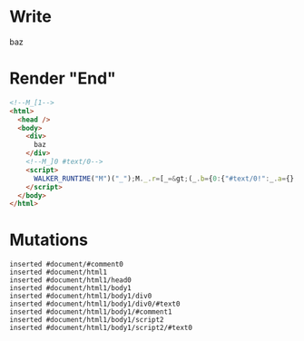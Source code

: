 # Write
  <!--M_[1--><div>baz</div><!--M_]0 #text/0--><script>WALKER_RUNTIME("M")("_");M._.r=[_=>(_.b={0:{"#text/0!":_.a={},"#text/0(":_._["__tests__/components/baz.marko"]},1:_.a}),0]</script>


# Render "End"
```html
<!--M_[1-->
<html>
  <head />
  <body>
    <div>
      baz
    </div>
    <!--M_]0 #text/0-->
    <script>
      WALKER_RUNTIME("M")("_");M._.r=[_=&gt;(_.b={0:{"#text/0!":_.a={},"#text/0(":_._["__tests__/components/baz.marko"]},1:_.a}),0]
    </script>
  </body>
</html>
```

# Mutations
```
inserted #document/#comment0
inserted #document/html1
inserted #document/html1/head0
inserted #document/html1/body1
inserted #document/html1/body1/div0
inserted #document/html1/body1/div0/#text0
inserted #document/html1/body1/#comment1
inserted #document/html1/body1/script2
inserted #document/html1/body1/script2/#text0
```